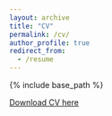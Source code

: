```yaml
---
layout: archive
title: "CV"
permalink: /cv/
author_profile: true
redirect_from:
  - /resume
---
```


{% include base_path %}

[Download CV here](files/Curriculum_Vitae_1.pdf)
